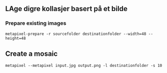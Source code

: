 ## LAge digre kollasjer basert på et bilde

### Prepare existing images

    metapixel-prepare -r sourcefolder destinationfolder --width=48 --height=48

## Create a mosaic

    metapixel --metapixel input.jpg output.png -l destinationfolder -s 10
